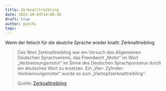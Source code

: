 ```yaml
---
title: Zerknalltreibling
date: 2021-10-03T14:00:36
draft: true
author: poschi
tags: 
---
```


Wenn der fetisch für die deutche Sprache wieder knallt: Zerknalltreibling

> Das Wort Zerknalltreibling war ein Versuch des Allgemeinen Deutschen
> Sprachvereins, das Fremdwort „Motor“ im Wort „Verbrennungsmotor“ im Sinne des
> Deutschen Sprachpurismus durch ein deutsches Wort zu ersetzen. Ein „Vier-
> Zylinder-Verbrennungsmotor“ wurde so zum „Viertopfzerknalltreibling“.
>
> Quelle: [Zerknalltreibling](https://de.wikipedia.org/wiki/Zerknalltreibling)
